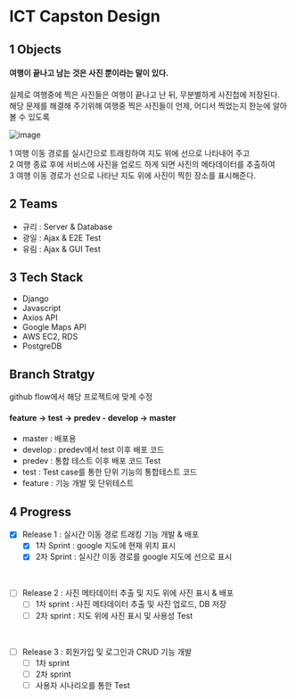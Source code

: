 # ICT Capston Design

## 1 Objects
#### 여행이 끝나고 남는 것은 사진 뿐이라는 말이 있다.
실제로 여행중에 찍은 사진들은 여행이 끝나고 난 뒤, 무분별하게 사진첩에 저장된다.<br/>
해당 문제를 해결해 주기위해 여행중 찍은 사진들이 언제, 어디서 찍었는지 한눈에 알아볼 수 있도록<br/>

![image](https://user-images.githubusercontent.com/48672212/99038735-5898df80-25c9-11eb-896f-0e50ad745af3.png)


1 여행 이동 경로를 실시간으로 트래킹하여 지도 위에 선으로 나타내어 주고 <br/>
2 여행 종료 후에 서비스에 사진을 업로드 하게 되면 사진의 메타데이터를 추출하여<br/>
3 여행 이동 경로가 선으로 나타난 지도 위에 사진이 찍힌 장소를 표시해준다.

## 2 Teams
- 규리 : Server & Database
- 광일 : Ajax & E2E Test
- 유림 : Ajax & GUI Test

## 3 Tech Stack
- Django
- Javascript
- Axios API
- Google Maps API
- AWS EC2, RDS
- PostgreDB

## Branch Stratgy
github flow에서 해당 프로젝트에 맞게 수정<br/>
#### feature -> test -> predev - develop -> master
- master : 배포용
- develop : predev에서 test 이후 배포 코드
- predev : 통합 테스트 이후 배포 코드 Test
- test : Test case를 통한 단위 기능의 통합테스트 코드
- feature : 기능 개발 및 단위테스트 

## 4 Progress
- [X] Release 1 : 실시간 이동 경로 트래킹 기능 개발 & 배포
  - [X] 1차 Sprint : google 지도에 현재 위치 표시
  - [X] 2차 Sprint : 실시간 이동 경로를 google 지도에 선으로 표시
  
<br/>

- [ ] Release 2 : 사진 메타데이터 추출 및 지도 위에 사진 표시 & 배포<br/>
  - [ ] 1차 sprint : 사진 메타데이터 추출 및 사진 업로드, DB 저장<br/>
  - [ ] 2차 sprint : 지도 위에 사진 표시 및 사용성 Test<br/>
  
<br/>

- [ ] Release 3 : 회원가입 및 로그인과 CRUD 기능 개발<br/>
  - [ ] 1차 sprint<br/>
  - [ ] 2차 sprint<br/>
  - [ ] 사용자 시나리오를 통한 Test<br/>
